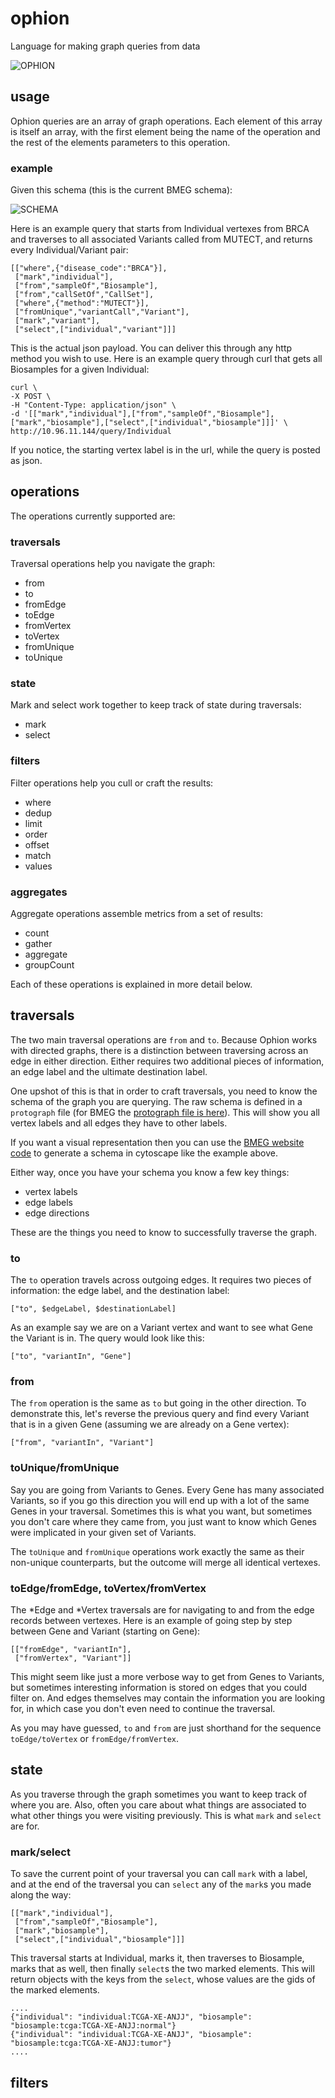 # ophion

Language for making graph queries from data

![OPHION](https://github.com/bmeg/ophion/blob/master/resources/public/img/ophion.png)

## usage

Ophion queries are an array of graph operations. Each element of this array is itself an array, with the first element being the name of the operation and the rest of the elements parameters to this operation.

### example

Given this schema (this is the current BMEG schema):

![SCHEMA](https://github.com/bmeg/ophion/blob/master/resources/public/bmeg-schema-march-2018.png)

Here is an example query that starts from Individual vertexes from BRCA and traverses to all associated Variants called from MUTECT, and returns every Individual/Variant pair:

    [["where",{"disease_code":"BRCA"}],
     ["mark","individual"],
     ["from","sampleOf","Biosample"],
     ["from","callSetOf","CallSet"],
     ["where",{"method":"MUTECT"}],
     ["fromUnique","variantCall","Variant"],
     ["mark","variant"],
     ["select",["individual","variant"]]]

This is the actual json payload. You can deliver this through any http method you wish to use. Here is an example query through curl that gets all Biosamples for a given Individual:

    curl \
    -X POST \
    -H "Content-Type: application/json" \
    -d '[["mark","individual"],["from","sampleOf","Biosample"],["mark","biosample"],["select",["individual","biosample"]]]' \
    http://10.96.11.144/query/Individual

If you notice, the starting vertex label is in the url, while the query is posted as json.

## operations

The operations currently supported are:

### traversals

Traversal operations help you navigate the graph:

* from
* to
* fromEdge
* toEdge
* fromVertex
* toVertex
* fromUnique
* toUnique

### state

Mark and select work together to keep track of state during traversals:

* mark
* select

### filters

Filter operations help you cull or craft the results:

* where
* dedup
* limit
* order
* offset
* match
* values

### aggregates

Aggregate operations assemble metrics from a set of results:

* count
* gather
* aggregate
* groupCount

Each of these operations is explained in more detail below.

## traversals

The two main traversal operations are `from` and `to`. Because Ophion works with directed graphs, there is a distinction between traversing across an edge in either direction. Either requires two additional pieces of information, an edge label and the ultimate destination label.

One upshot of this is that in order to craft traversals, you need to know the schema of the graph you are querying. The raw schema is defined in a `protograph` file (for BMEG the [protograph file is here](https://github.com/biostream/bmeg-etl/blob/master/bmeg.protograph.yaml)). This will show you all vertex labels and all edges they have to other labels.

If you want a visual representation then you can use the [BMEG website code](https://github.com/bmeg/bmeg) to generate a schema in cytoscape like the example above.

Either way, once you have your schema you know a few key things:

* vertex labels
* edge labels
* edge directions

These are the things you need to know to successfully traverse the graph.

### to

The `to` operation travels across outgoing edges. It requires two pieces of information: the edge label, and the destination label:

    ["to", $edgeLabel, $destinationLabel]

As an example say we are on a Variant vertex and want to see what Gene the Variant is in. The query would look like this:

    ["to", "variantIn", "Gene"]

### from

The `from` operation is the same as `to` but going in the other direction. To demonstrate this, let's reverse the previous query and find every Variant that is in a given Gene (assuming we are already on a Gene vertex):

    ["from", "variantIn", "Variant"]

### toUnique/fromUnique

Say you are going from Variants to Genes. Every Gene has many associated Variants, so if you go this direction you will end up with a lot of the same Genes in your traversal. Sometimes this is what you want, but sometimes you don't care where they came from, you just want to know which Genes were implicated in your given set of Variants.

The `toUnique` and `fromUnique` operations work exactly the same as their non-unique counterparts, but the outcome will merge all identical vertexes.

### toEdge/fromEdge, toVertex/fromVertex

The *Edge and *Vertex traversals are for navigating to and from the edge records between vertexes. Here is an example of going step by step between Gene and Variant (starting on Gene):

    [["fromEdge", "variantIn"],
     ["fromVertex", "Variant"]]

This might seem like just a more verbose way to get from Genes to Variants, but sometimes interesting information is stored on edges that you could filter on. And edges themselves may contain the information you are looking for, in which case you don't even need to continue the traversal.

As you may have guessed, `to` and `from` are just shorthand for the sequence `toEdge/toVertex` or `fromEdge/fromVertex`.

## state

As you traverse through the graph sometimes you want to keep track of where you are. Also, often you care about what things are associated to what other things you were visiting previously. This is what `mark` and `select` are for.

### mark/select

To save the current point of your traversal you can call `mark` with a label, and at the end of the traversal you can `select` any of the `mark`s you made along the way:

    [["mark","individual"],
     ["from","sampleOf","Biosample"],
     ["mark","biosample"],
     ["select",["individual","biosample"]]]

This traversal starts at Individual, marks it, then traverses to Biosample, marks that as well, then finally `select`s the two marked elements. This will return objects with the keys from the `select`, whose values are the gids of the marked elements.

    ....
    {"individual": "individual:TCGA-XE-ANJJ", "biosample": "biosample:tcga:TCGA-XE-ANJJ:normal"}
    {"individual": "individual:TCGA-XE-ANJJ", "biosample": "biosample:tcga:TCGA-XE-ANJJ:tumor"}
    ....

## filters